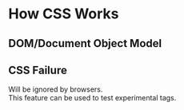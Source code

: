 # How CSS Works

## DOM/Document Object Model

## CSS Failure
Will be ignored by browsers.  
This feature can be used to test experimental tags.

